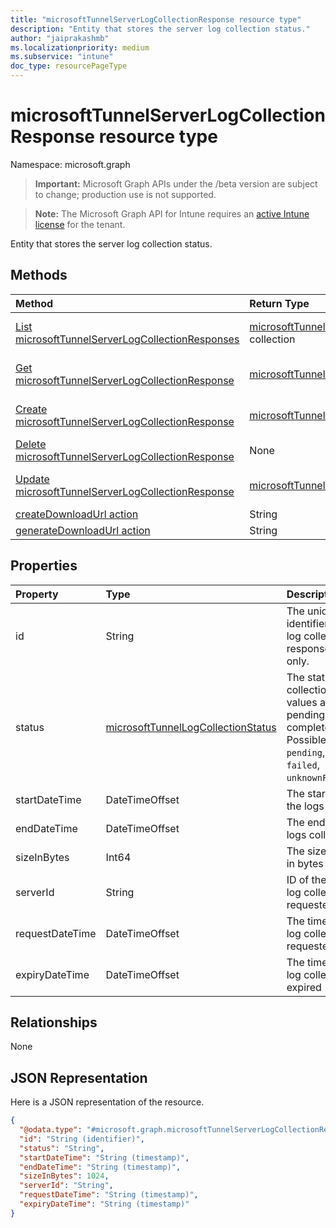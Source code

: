 ```yaml
---
title: "microsoftTunnelServerLogCollectionResponse resource type"
description: "Entity that stores the server log collection status."
author: "jaiprakashmb"
ms.localizationpriority: medium
ms.subservice: "intune"
doc_type: resourcePageType
---
```


# microsoftTunnelServerLogCollectionResponse resource type

Namespace: microsoft.graph

> **Important:** Microsoft Graph APIs under the /beta version are subject to change; production use is not supported.

> **Note:** The Microsoft Graph API for Intune requires an [active Intune license](https://go.microsoft.com/fwlink/?linkid=839381) for the tenant.

Entity that stores the server log collection status.

## Methods
|Method|Return Type|Description|
|:---|:---|:---|
|[List microsoftTunnelServerLogCollectionResponses](../api/intune-mstunnel-microsofttunnelserverlogcollectionresponse-list.md)|[microsoftTunnelServerLogCollectionResponse](../resources/intune-mstunnel-microsofttunnelserverlogcollectionresponse.md) collection|List properties and relationships of the [microsoftTunnelServerLogCollectionResponse](../resources/intune-mstunnel-microsofttunnelserverlogcollectionresponse.md) objects.|
|[Get microsoftTunnelServerLogCollectionResponse](../api/intune-mstunnel-microsofttunnelserverlogcollectionresponse-get.md)|[microsoftTunnelServerLogCollectionResponse](../resources/intune-mstunnel-microsofttunnelserverlogcollectionresponse.md)|Read properties and relationships of the [microsoftTunnelServerLogCollectionResponse](../resources/intune-mstunnel-microsofttunnelserverlogcollectionresponse.md) object.|
|[Create microsoftTunnelServerLogCollectionResponse](../api/intune-mstunnel-microsofttunnelserverlogcollectionresponse-create.md)|[microsoftTunnelServerLogCollectionResponse](../resources/intune-mstunnel-microsofttunnelserverlogcollectionresponse.md)|Create a new [microsoftTunnelServerLogCollectionResponse](../resources/intune-mstunnel-microsofttunnelserverlogcollectionresponse.md) object.|
|[Delete microsoftTunnelServerLogCollectionResponse](../api/intune-mstunnel-microsofttunnelserverlogcollectionresponse-delete.md)|None|Deletes a [microsoftTunnelServerLogCollectionResponse](../resources/intune-mstunnel-microsofttunnelserverlogcollectionresponse.md).|
|[Update microsoftTunnelServerLogCollectionResponse](../api/intune-mstunnel-microsofttunnelserverlogcollectionresponse-update.md)|[microsoftTunnelServerLogCollectionResponse](../resources/intune-mstunnel-microsofttunnelserverlogcollectionresponse.md)|Update the properties of a [microsoftTunnelServerLogCollectionResponse](../resources/intune-mstunnel-microsofttunnelserverlogcollectionresponse.md) object.|
|[createDownloadUrl action](../api/intune-mstunnel-microsofttunnelserverlogcollectionresponse-createdownloadurl.md)|String||
|[generateDownloadUrl action](../api/intune-mstunnel-microsofttunnelserverlogcollectionresponse-generatedownloadurl.md)|String||

## Properties
|Property|Type|Description|
|:---|:---|:---|
|id|String|The unique identifier for server log collection response. Read-only.|
|status|[microsoftTunnelLogCollectionStatus](../resources/intune-mstunnel-microsofttunnellogcollectionstatus.md)|The status of log collection. Possible values are: pending, completed, failed. Possible values are: `pending`, `completed`, `failed`, `unknownFutureValue`.|
|startDateTime|DateTimeOffset|The start time of the logs collected|
|endDateTime|DateTimeOffset|The end time of the logs collected|
|sizeInBytes|Int64|The size of the logs in bytes|
|serverId|String|ID of the server the log collection is requested upon|
|requestDateTime|DateTimeOffset|The time when the log collection was requested|
|expiryDateTime|DateTimeOffset|The time when the log collection is expired|

## Relationships
None

## JSON Representation
Here is a JSON representation of the resource.
<!-- {
  "blockType": "resource",
  "keyProperty": "id",
  "@odata.type": "microsoft.graph.microsoftTunnelServerLogCollectionResponse"
}
-->
``` json
{
  "@odata.type": "#microsoft.graph.microsoftTunnelServerLogCollectionResponse",
  "id": "String (identifier)",
  "status": "String",
  "startDateTime": "String (timestamp)",
  "endDateTime": "String (timestamp)",
  "sizeInBytes": 1024,
  "serverId": "String",
  "requestDateTime": "String (timestamp)",
  "expiryDateTime": "String (timestamp)"
}
```
